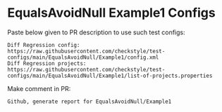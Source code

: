 # EqualsAvoidNull Example1 Configs
Paste below given to PR description to use such test configs:
```
Diff Regression config: https://raw.githubusercontent.com/checkstyle/test-configs/main/EqualsAvoidNull/Example1/config.xml
Diff Regression projects: https://raw.githubusercontent.com/checkstyle/test-configs/main/EqualsAvoidNull/Example1/list-of-projects.properties
```
Make comment in PR:
```
Github, generate report for EqualsAvoidNull/Example1
```
